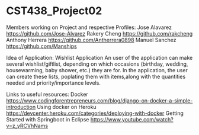 # CST438_Project02

Members working on Project and respective Profiles:
Jose Alavarez https://github.com/Jose-Alvarez
Rakery Cheng https://github.com/rakcheng
Anthony Herrera https://github.com/Antherrera0898
Manuel Sanchez https://github.com/Manships

Idea of Application: Wishlist Application
An user of the application can make several wishlist/giftlist, depending on which occasions (birthday, wedding, housewarming, baby shower, etc.) they are for. In the application, the user can create these lists, poplating them with items,along with the quantities needed and priority/importance levels. 

Links to useful resources:
Docker https://www.codingforentrepreneurs.com/blog/django-on-docker-a-simple-introduction
Using docker on Heroku https://devcenter.heroku.com/categories/deploying-with-docker
Getting Started with Springboot in Eclipse https://www.youtube.com/watch?v=z_yRCVhNams
